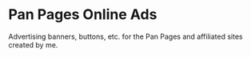 # Pan Pages Online Ads

Advertising banners, buttons, etc. for the Pan Pages and affiliated sites created by me.
